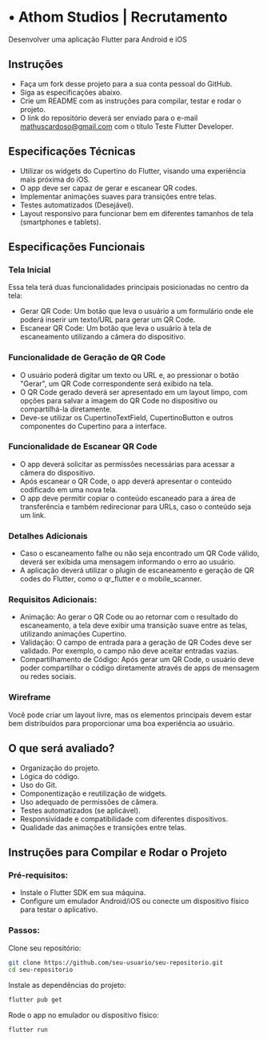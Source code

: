 # • Athom Studios | Recrutamento
Desenvolver uma aplicação Flutter para Android e iOS

## Instruções
- Faça um fork desse projeto para a sua conta pessoal do GitHub.
- Siga as especificações abaixo.
- Crie um README com as instruções para compilar, testar e rodar o projeto.
- O link do repositório deverá ser enviado para o e-mail mathuscardoso@gmail.com com o título Teste Flutter Developer.

## Especificações Técnicas
- Utilizar os widgets do Cupertino do Flutter, visando uma experiência mais próxima do iOS.
- O app deve ser capaz de gerar e escanear QR codes.
- Implementar animações suaves para transições entre telas.
- Testes automatizados (Desejável).
- Layout responsivo para funcionar bem em diferentes tamanhos de tela (smartphones e tablets).

## Especificações Funcionais

### Tela Inicial
Essa tela terá duas funcionalidades principais posicionadas no centro da tela:

- Gerar QR Code: Um botão que leva o usuário a um formulário onde ele poderá inserir um texto/URL para gerar um QR Code.
- Escanear QR Code: Um botão que leva o usuário à tela de escaneamento utilizando a câmera do dispositivo.

### Funcionalidade de Geração de QR Code
- O usuário poderá digitar um texto ou URL e, ao pressionar o botão "Gerar", um QR Code correspondente será exibido na tela.
- O QR Code gerado deverá ser apresentado em um layout limpo, com opções para salvar a imagem do QR Code no dispositivo ou compartilhá-la diretamente.
- Deve-se utilizar os CupertinoTextField, CupertinoButton e outros componentes do Cupertino para a interface.

### Funcionalidade de Escanear QR Code
- O app deverá solicitar as permissões necessárias para acessar a câmera do dispositivo.
- Após escanear o QR Code, o app deverá apresentar o conteúdo codificado em uma nova tela.
- O app deve permitir copiar o conteúdo escaneado para a área de transferência e também redirecionar para URLs, caso o conteúdo seja um link.

### Detalhes Adicionais
- Caso o escaneamento falhe ou não seja encontrado um QR Code válido, deverá ser exibida uma mensagem informando o erro ao usuário.
- A aplicação deverá utilizar o plugin de escaneamento e geração de QR codes do Flutter, como o qr_flutter e o mobile_scanner.

### Requisitos Adicionais:
- Animação: Ao gerar o QR Code ou ao retornar com o resultado do escaneamento, a tela deve exibir uma transição suave entre as telas, utilizando animações Cupertino.
- Validação: O campo de entrada para a geração de QR Codes deve ser validado. Por exemplo, o campo não deve aceitar entradas vazias.
- Compartilhamento de Código: Após gerar um QR Code, o usuário deve poder compartilhar o código diretamente através de apps de mensagem ou redes sociais.

### Wireframe
Você pode criar um layout livre, mas os elementos principais devem estar bem distribuídos para proporcionar uma boa experiência ao usuário.

## O que será avaliado?
- Organização do projeto.
- Lógica do código.
- Uso do Git.
- Componentização e reutilização de widgets.
- Uso adequado de permissões de câmera.
- Testes automatizados (se aplicável).
- Responsividade e compatibilidade com diferentes dispositivos.
- Qualidade das animações e transições entre telas.

## Instruções para Compilar e Rodar o Projeto

### Pré-requisitos:
- Instale o Flutter SDK em sua máquina.
- Configure um emulador Android/iOS ou conecte um dispositivo físico para testar o aplicativo.

### Passos:

Clone seu repositório:
``` bash
git clone https://github.com/seu-usuario/seu-repositorio.git
cd seu-repositorio
```
Instale as dependências do projeto:

``` bash
flutter pub get
```
Rode o app no emulador ou dispositivo físico:

``` bash
flutter run
```


